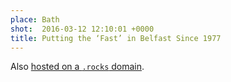 ```yaml
---
place: Bath
shot:  2016-03-12 12:10:01 +0000
title: Putting the ‘Fast’ in Belfast Since 1977
---
```


Also [hosted on a `.rocks` domain](http://slf.rocks).
